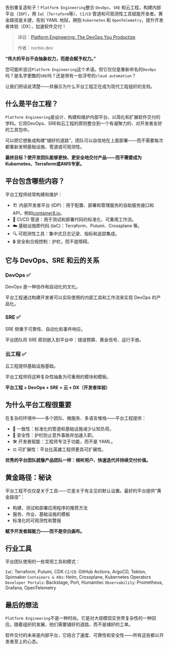 <!--
title: 平台工程：你产品化的 DevOps
cover: https://norbix.dev/platform-banner.jpg
summary: 告别重复造轮子！`Platform Engineering`整合 `DevOps`、`SRE` 和云工程，构建内部平台（`IDP`），用 `IaC`（`Terraform`等）、`CI/CD` 管道和可观测性工具赋能开发者。黄金路径是关键，告别 YAML 地狱，拥抱 `Kubernetes` 和 `OpenTelemetry`，提升开发者体验（DX），加速软件交付！
-->

告别重复造轮子！`Platform Engineering`整合 `DevOps`、`SRE` 和云工程，构建内部平台（`IDP`），用 `IaC`（`Terraform`等）、`CI/CD` 管道和可观测性工具赋能开发者。黄金路径是关键，告别 YAML 地狱，拥抱 `Kubernetes` 和 `OpenTelemetry`，提升开发者体验（DX），加速软件交付！

> 译自：[Platform Engineering: The DevOps You Productize](https://norbix.dev/posts/platform-engineering/)
> 
> 作者：norbix.dev



**“伟大的平台不会抽象权力，而是会赋予权力。”**

您可能听说过`Platform Engineering`这个术语。但它仅仅是重新命名的`DevOps`吗？是名字更酷的`SRE`吗？还是带有一些浮夸的`cloud automation`？

让我们把话说清楚——并展示为什么平台工程正在成为现代工程组织的支柱。

## 什么是平台工程？

`Platform Engineering`是设计、构建和维护内部平台，以简化和扩展软件交付的学科。它将DevOps、SRE和云工程的原则整合到一个有凝聚力的、对开发者友好的工具包中。

可以把它想象成构建“铺好的道路”，团队可以自信地在上面部署——而不需要每次都重新发明基础设施、管道或可观测性。

**最终目标？使开发团队能够更快、更安全地交付产品——而不需要成为Kubernetes、Terraform或AWS专家。**

## 平台包含哪些内容？

平台工程师经常构建和维护：

*   🏗️ 内部开发者平台 (IDP)：用于配置、部署和管理服务的自助服务接口和 API，例如[container8.io](https://container8.io)。
*   🔁 CI/CD 管道：用于测试和部署代码的标准化、可重用工作流。
*   ☁️ 基础设施即代码 (IaC)：Terraform、Pulumi、Crossplane 等。
*   🔍 可观测性工具：集中式日志记录、指标和追踪集成。
*   🔒 安全和合规控制：护栏，而不是障碍。

## 它与 DevOps、SRE 和云的关系

### DevOps ✅

DevOps 是一种协作和自动化的文化。

平台工程通过构建开发者可以实际使用的内部工具和工作流来实现 DevOps 的产品化。

### SRE ✅

SRE 侧重于可靠性、自动化和事件响应。

平台团队将 SRE 原则嵌入到平台中：错误预算、黄金信号、运行手册。

### 云工程 ✅

云工程提供基础设施基础。

平台工程师将这种复杂性抽象为可重用的模块和模板。

**平台工程 = DevOps + SRE + 云 + DX（开发者体验）**

## 为什么平台工程很重要

在复杂的环境中——多个团队、微服务、多语言堆栈——平台工程提供：

*   🔄 一致性：标准化的管道和基础设施减少认知负荷。
*   🧪 安全性：护栏防止意外事故并加速入职。
*   🛠️ 开发者赋能：工程师专注于功能，而不是 YAML。
*   ⚖️ 可扩展性：平台比英雄工程师更具可扩展性。

**优秀的平台团队就像产品团队一样：倾听用户、快速迭代并持续交付价值。**

## 黄金路径：秘诀

平台工程不仅仅是关于工具——它是关于有主见的默认设置。最好的平台提供“黄金路径”：

*   构建、测试和部署应用程序的推荐方法
*   服务、作业、基础设施的模板
*   标准化的可观测性和警报

**赋予开发者超能力——而不是空白画布。**

## 行业工具

平台团队使用的一些常用工具和模式：

`IaC`: Terraform, Pulumi, CDK
`CI/CD`: GitHub Actions, ArgoCD, Tekton, Spinnaker
`Containers & K8s`: Helm, Crossplane, Kubernetes Operators
`Developer Portals`: Backstage, Port, Humanitec
`Observability`: Prometheus, Grafana, OpenTelemetry

## 最后的想法

`Platform Engineering`不是一种时尚。它是对大规模现实世界复杂性的一种回应。随着组织的发展，他们需要铺好的道路，而不是铺好的工单。

软件交付的未来是内部平台，它结合了速度、可靠性和安全性——所有这些都以开发者至上的心态。